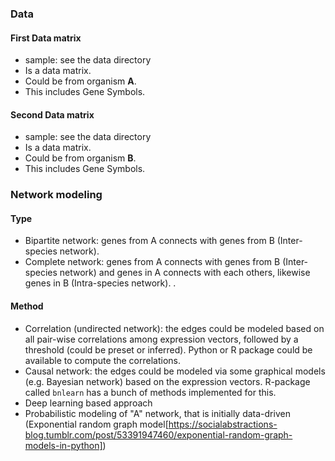 ### Data
#### First Data matrix
- sample: see the data directory
- Is a data matrix. 
- Could be from organism **A**. 
- This includes Gene Symbols.

#### Second Data matrix
- sample: see the data directory
- Is a data matrix. 
- Could be from organism **B**. 
- This includes Gene Symbols.

### Network modeling
#### Type
- Bipartite network: genes from A connects with genes from B (Inter-species network). 
- Complete network: genes from A connects with genes from B (Inter-species network) and genes in A connects with each others, likewise genes in B (Intra-species network). . 
#### Method
- Correlation (undirected network): the edges could be modeled based on all pair-wise correlations among expression vectors, followed by a threshold (could be preset or inferred). Python or R package could be available to compute the correlations.
- Causal network: the edges could be modeled via some graphical models (e.g. Bayesian network) based on the expression vectors. R-package called `bnlearn` has a bunch of methods implemented for this.
- Deep learning based approach
- Probabilistic modeling of "A" network, that is initially data-driven (Exponential random graph model[https://socialabstractions-blog.tumblr.com/post/53391947460/exponential-random-graph-models-in-python])
